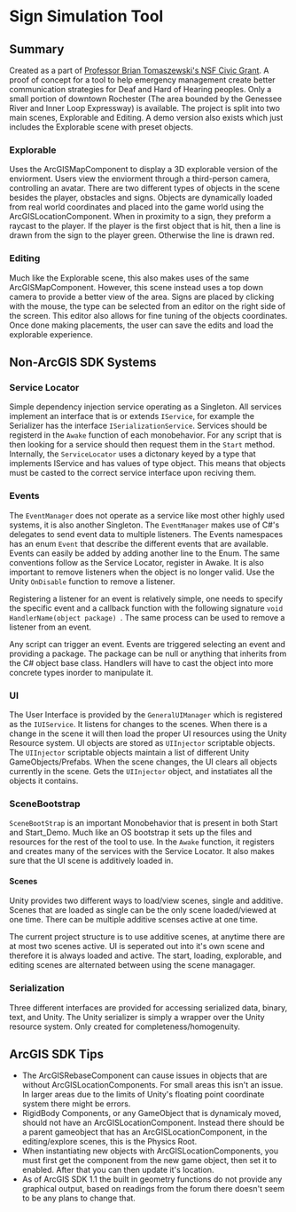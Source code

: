 # Sign Simulation Tool
## Summary
Created as a part of [Professor Brian Tomaszewski's NSF Civic Grant](https://www.rit.edu/gccis/geoinfosciencecenter/nsf-civic). A proof of concept for a tool to help emergency management create better communication strategies for Deaf and Hard of Hearing peoples. Only a small portion of downtown Rochester (The area bounded by the Genessee River and Inner Loop Expressway) is available. The project is split into two main scenes, Explorable and Editing. A demo version also exists which just includes the Explorable scene with preset objects.

### Explorable
Uses the ArcGISMapComponent to display a 3D explorable version of the enviorment. Users view the enviorment through a third-person camera, controlling an avatar. There are two different types of objects in the scene besides the player, obstacles and signs. Objects are dynamically loaded from real world coordinates and placed into the game world using the ArcGISLocationComponent. When in proximity to a sign, they preform a raycast to the player. If the player is the first object that is hit, then a line is drawn from the sign to the player green. Otherwise the line is drawn red.

### Editing
Much like the Explorable scene, this also makes uses of the same ArcGISMapComponent. However, this scene instead uses a top down camera to provide a better view of the area. Signs are placed by clicking with the mouse, the type can be selected from an editor on the right side of the screen. This editor also allows for fine tuning of the objects coordinates. Once done making placements, the user can save the edits and load the explorable experience. 

## Non-ArcGIS SDK Systems

### Service Locator
Simple dependency injection service operating as a Singleton. All services implement an interface that is or extends `IService`, for example the Serializer has the interface `ISerializationService`. Services should be registerd in the `Awake` function of each monobehavior. For any script that is then looking for a service should then request them in the `Start` method. Internally, the `ServiceLocator` uses a dictonary keyed by a type that implements IService and has values of type object. This means that objects must be casted to the correct service interface upon reciving them.

### Events
The `EventManager` does not operate as a service like most other highly used systems, it is also another Singleton. The `EventManager` makes use of C#'s delegates to send event data to multiple listeners. The Events namespaces has an enum `Event` that describe the different events that are available. Events can easily be added by adding another line to the Enum. The same conventions follow as the Service Locator, register in Awake. It is also important to remove listeners when the object is no longer valid. Use the Unity `OnDisable` function to remove a listener.

Registering a listener for an event is relatively simple, one needs to specify the specific event and a callback function with the following signature ```void HandlerName(object package) ```. The same process can be used to remove a listener from an event.

Any script can trigger an event. Events are triggered selecting an event and providing a package. The package can be null or anything that inherits from the C# object base class. Handlers will have to cast the object into more concrete types inorder to manipulate it.

### UI
The User Interface is provided by the `GeneralUIManager` which is registered as the `IUIService`. It listens for changes to the scenes. When there is a change in the scene it will then load the proper UI resources using the Unity Resource system. UI objects are stored as `UIInjector` scriptable objects. The `UIInjector` scriptable objects maintain a list of different Unity GameObjects/Prefabs. When the scene changes, the UI clears all objects currently in the scene. Gets the `UIInjector` object, and instatiates all the objects it contains.


### SceneBootstrap
`SceneBootStrap` is an important Monobehavior that is present in both Start and Start_Demo. Much like an OS bootstrap it sets up the files and resources for the rest of the tool to use. In the `Awake` function, it registers and creates many of the services with the Service Locator. It also makes sure that the UI scene is additively loaded in. 

#### Scenes
Unity provides two different ways to load/view scenes, single and additive. Scenes that are loaded as single can be the only scene loaded/viewed at one time. There can be multiple additive scenses active at one time. 

The current project structure is to use additive scenes, at anytime there are at most two scenes active. UI is seperated out into it's own scene and therefore it is always loaded and active. The start, loading, explorable, and editing scenes are alternated between using the scene managager. 

### Serialization
Three different interfaces are provided for accessing serialized data, binary, text, and Unity. The Unity serializer is simply a wrapper over the Unity resource system. Only created for completeness/homogenuity. 

## ArcGIS SDK Tips
* The ArcGISRebaseComponent can cause issues in objects that are without ArcGISLocationComponents. For small areas this isn't an issue. In larger areas due to the limits of Unity's floating point coordinate system there might be errors.
* RigidBody Components, or any GameObject that is dynamicaly moved, should not have an ArcGISLocationComponent. Instead there should be a parent gameobject that has an ArcGISLocationComponent, in the editing/explore scenes, this is the Physics Root. 
* When instantiating new objects with ArcGISLocationComponents, you must first get the component from the new game object, then set it to enabled. After that you can then update it's location. 
* As of ArcGIS SDK 1.1 the built in geometry functions do not provide any graphical output, based on readings from the forum there doesn't seem to be any plans to change that.